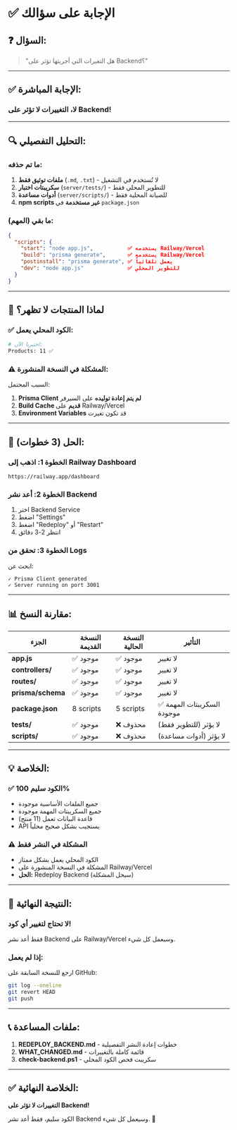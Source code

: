 # ✅ الإجابة على سؤالك

## ❓ السؤال:
> "هل التغيرات التي أجريتها تؤثر على Backend؟"

---

## ✅ الإجابة المباشرة:

### **لا، التغييرات لا تؤثر على Backend!**

---

## 🔍 التحليل التفصيلي:

### ما تم حذفه:
1. **ملفات توثيق فقط** (`.md`, `.txt`) - لا تُستخدم في التشغيل
2. **سكريبتات اختبار** (`server/tests/`) - للتطوير المحلي فقط
3. **أدوات مساعدة** (`server/scripts/`) - للصيانة المحلية فقط
4. **npm scripts غير مستخدمة** في `package.json`

### ما بقي (المهم):
```json
{
  "scripts": {
    "start": "node app.js",           ✅ يستخدمه Railway/Vercel
    "build": "prisma generate",       ✅ يستخدمه Railway/Vercel
    "postinstall": "prisma generate", ✅ يعمل تلقائياً
    "dev": "node app.js"              ✅ للتطوير المحلي
  }
}
```

---

## 🎯 لماذا المنتجات لا تظهر؟

### ✅ الكود المحلي يعمل:
```bash
# اختبرنا الآن:
Products: 11 ✅
```

### ⚠️ المشكلة في النسخة المنشورة:
السبب المحتمل:
1. **Prisma Client لم يتم إعادة توليده** على السيرفر
2. **Build Cache قديم** على Railway/Vercel
3. **Environment Variables** قد تكون تغيرت

---

## 🔧 الحل (3 خطوات):

### الخطوة 1: اذهب إلى Railway Dashboard
```
https://railway.app/dashboard
```

### الخطوة 2: أعد نشر Backend
1. اختر Backend Service
2. اضغط "Settings"
3. اضغط "Redeploy" أو "Restart"
4. انتظر 2-3 دقائق

### الخطوة 3: تحقق من Logs
ابحث عن:
```
✓ Prisma Client generated
✓ Server running on port 3001
```

---

## 📊 مقارنة النسخ:

| الجزء | النسخة القديمة | النسخة الحالية | التأثير |
|------|----------------|-----------------|---------|
| **app.js** | ✅ موجود | ✅ موجود | لا تغيير |
| **controllers/** | ✅ موجود | ✅ موجود | لا تغيير |
| **routes/** | ✅ موجود | ✅ موجود | لا تغيير |
| **prisma/schema** | ✅ موجود | ✅ موجود | لا تغيير |
| **package.json** | 8 scripts | 5 scripts | ✅ السكريبتات المهمة موجودة |
| **tests/** | ✅ موجود | ❌ محذوف | لا يؤثر (للتطوير فقط) |
| **scripts/** | ✅ موجود | ❌ محذوف | لا يؤثر (أدوات مساعدة) |

---

## 💡 الخلاصة:

### ✅ الكود سليم 100%
- جميع الملفات الأساسية موجودة
- جميع السكريبتات المهمة موجودة
- قاعدة البيانات تعمل (11 منتج)
- API يستجيب بشكل صحيح محلياً

### ⚠️ المشكلة في النشر فقط
- الكود المحلي يعمل بشكل ممتاز
- المشكلة في النسخة المنشورة على Railway/Vercel
- **الحل:** Redeploy Backend (سيحل المشكلة)

---

## 🎊 النتيجة النهائية:

### لا تحتاج لتغيير أي كود!
فقط أعد نشر Backend على Railway/Vercel وسيعمل كل شيء.

### إذا لم يعمل:
ارجع للنسخة السابقة على GitHub:
```bash
git log --oneline
git revert HEAD
git push
```

---

## 📞 ملفات المساعدة:

1. **REDEPLOY_BACKEND.md** - خطوات إعادة النشر التفصيلية
2. **WHAT_CHANGED.md** - قائمة كاملة بالتغييرات
3. **check-backend.ps1** - سكريبت فحص الكود المحلي

---

## ✅ الخلاصة النهائية:

**التغييرات لا تؤثر على Backend!**

الكود سليم، فقط أعد نشر Backend وسيعمل كل شيء. 🚀